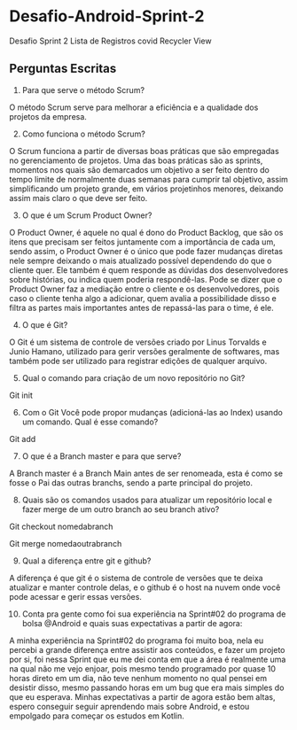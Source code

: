 # Desafio-Android-Sprint-2
Desafio Sprint 2 Lista de Registros covid Recycler View

<h2>Perguntas Escritas</h2>

1. Para que serve o método Scrum?

O método Scrum serve para melhorar a eficiência e a qualidade dos projetos da empresa.

2.	Como funciona o método Scrum?

O Scrum funciona a partir de diversas boas práticas que são empregadas no gerenciamento de projetos. Uma das boas práticas são as sprints, momentos nos quais são demarcados um objetivo a ser feito dentro do tempo limite de normalmente duas semanas para cumprir tal objetivo, assim simplificando um projeto grande, em vários projetinhos menores, deixando assim mais claro o que deve ser feito.

3.	O que é um Scrum Product Owner?

O Product Owner, é aquele no qual é dono do Product Backlog, que são os itens que precisam ser feitos juntamente com a importância de cada um, sendo assim, o Product Owner é o único que pode fazer mudanças diretas nele sempre deixando o mais atualizado possível dependendo do que o cliente quer. Ele também é quem responde as dúvidas dos desenvolvedores sobre histórias, ou indica quem poderia respondê-las. Pode se dizer que o Product Owner faz a mediação entre o cliente e os desenvolvedores, pois caso o cliente tenha algo a adicionar, quem avalia a possibilidade disso e filtra as partes mais importantes antes de repassá-las para o time, é ele.

4.	O que é Git?

O Git é um sistema de controle de versões criado por Linus Torvalds e Junio Hamano, utilizado para gerir versões geralmente de softwares, mas também pode ser utilizado para registrar edições de qualquer arquivo.

5.	Qual o comando para criação de um novo repositório no Git?

Git init

6.	Com o Git Você pode propor mudanças (adicioná-las ao Index) usando um comando. Qual é esse comando?

Git add

7.	O que é a Branch master e para que serve?

A Branch master é a Branch Main antes de ser renomeada, esta é como se fosse o Pai das outras branchs, sendo a parte principal do projeto.

8.	Quais são os comandos usados para atualizar um repositório local e fazer merge de um outro branch ao seu branch ativo?

Git checkout nomedabranch

Git merge nomedaoutrabranch

9.	Qual a diferença entre git e github?

A diferença é que git é o sistema de controle de versões que te deixa atualizar e manter controle delas, e o github é o host na nuvem onde você pode acessar e gerir essas versões.

10.	Conta pra gente como foi sua experiência na Sprint#02 do programa de bolsa @Android e quais suas expectativas a partir de agora:

A minha experiência na Sprint#02 do programa foi muito boa, nela eu percebi a grande diferença entre assistir aos conteúdos, e fazer um projeto por si, foi nessa Sprint que eu me dei conta em que a área é realmente uma na qual não me vejo enjoar, pois mesmo tendo programado por quase 10 horas direto em um dia, não teve nenhum momento no qual pensei em desistir disso, mesmo passando horas em um bug que era mais simples do que eu esperava. Minhas expectativas a partir de agora estão bem altas, espero conseguir seguir aprendendo mais sobre Android, e estou empolgado para começar os estudos em Kotlin.
